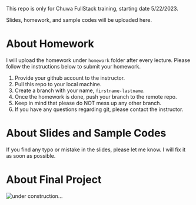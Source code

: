 This repo is only for Chuwa FullStack training, starting date 5/22/2023.

Slides, homework, and sample codes will be uploaded here.

# About Homework

I will upload the homework under `homework` folder after every lecture. Please follow the instructions below to submit your homework.

1. Provide your github account to the instructor.
2. Pull this repo to your local machine.
3. Create a branch with your name, `firstname-lastname`.
4. Once the homework is done, push your branch to the remote repo.
5. Keep in mind that please do NOT mess up any other branch.
6. If you have any questions regarding git, please contact the instructor.

# About Slides and Sample Codes

If you find any typo or mistake in the slides, please let me know. I will fix it as soon as possible.

# About Final Project

![under construction...](https://t3.ftcdn.net/jpg/00/61/07/76/240_F_61077690_4gjpvZcoTSyJ6bweL0YYBr2kfXlHHEvC.jpg)